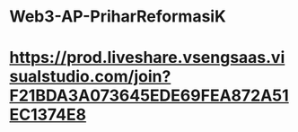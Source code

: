 # Web3-AP-PriharReformasiK
# https://prod.liveshare.vsengsaas.visualstudio.com/join?F21BDA3A073645EDE69FEA872A51EC1374E8